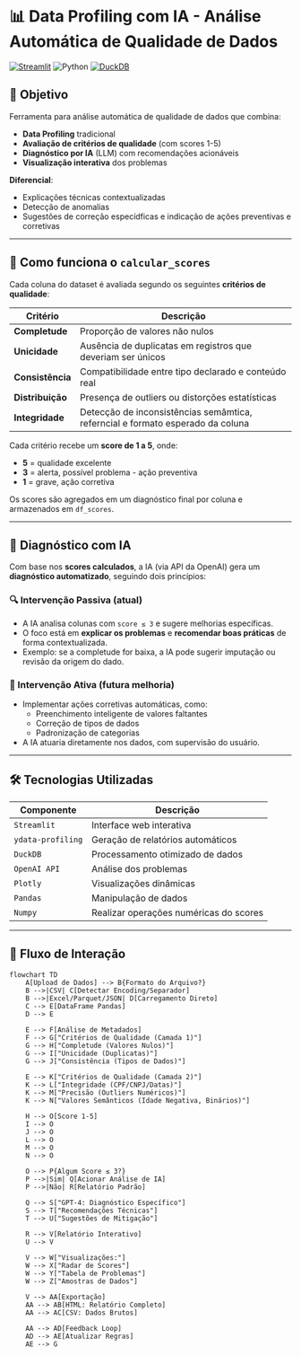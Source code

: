 # 📊 Data Profiling com IA - Análise Automática de Qualidade de Dados

[![Streamlit](https://img.shields.io/badge/Streamlit-FF4B4B?style=for-the-badge&logo=Streamlit&logoColor=white)](https://data-quality-profiling-fmusyk6aoprwzclscnunjw.streamlit.app/)
![Python](https://img.shields.io/badge/Python-3776AB?style=for-the-badge&logo=python&logoColor=white)
[![DuckDB](https://img.shields.io/badge/DuckDB-FFF000?style=for-the-badge&logo=duckdb&logoColor=black)](https://duckdb.org/)

## 🎯 Objetivo
Ferramenta para análise automática de qualidade de dados que combina:
- **Data Profiling** tradicional
- **Avaliação de critérios de qualidade** (com scores 1-5)
- **Diagnóstico por IA** (LLM) com recomendações acionáveis
- **Visualização interativa** dos problemas

**Diferencial**:
- Explicações técnicas contextualizadas
- Detecção de anomalias
- Sugestões de correção especídficas e indicação de ações preventivas e corretivas

---

## 🧮 Como funciona o `calcular_scores`

Cada coluna do dataset é avaliada segundo os seguintes **critérios de qualidade**:

| Critério              | Descrição                                                                 |
|-----------------------|---------------------------------------------------------------------------------|
| **Completude**        | Proporção de valores não nulos                                                  |
| **Unicidade**         | Ausência de duplicatas em registros que deveriam ser únicos                     |
| **Consistência**      | Compatibilidade entre tipo declarado e conteúdo real                            |
| **Distribuição**      | Presença de outliers ou distorções estatísticas                                 |
| **Integridade**       | Detecção de inconsistências semâmtica, referncial e formato esperado da coluna  |

Cada critério recebe um **score de 1 a 5**, onde:
- **5** = qualidade excelente
- **3** = alerta, possível problema - ação preventiva
- **1** = grave, ação corretiva

Os scores são agregados em um diagnóstico final por coluna e armazenados em `df_scores`.

---

## 🤖 Diagnóstico com IA

Com base nos **scores calculados**, a IA (via API da OpenAI) gera um **diagnóstico automatizado**, seguindo dois princípios:

### 🔍 Intervenção Passiva (atual)
- A IA analisa colunas com `score ≤ 3` e sugere melhorias específicas.
- O foco está em **explicar os problemas** e **recomendar boas práticas** de forma contextualizada.
- Exemplo: se a completude for baixa, a IA pode sugerir imputação ou revisão da origem do dado.

### 🚀 Intervenção Ativa (futura melhoria)
- Implementar ações corretivas automáticas, como:
  - Preenchimento inteligente de valores faltantes
  - Correção de tipos de dados
  - Padronização de categorias
- A IA atuaria diretamente nos dados, com supervisão do usuário.

---

## 🛠️ Tecnologias Utilizadas

| Componente       | Descrição                             |
|------------------|---------------------------------------|
| `Streamlit`      | Interface web interativa              |
| `ydata-profiling`| Geração de relatórios automáticos     |
| `DuckDB`         | Processamento otimizado de dados      |
| `OpenAI API`     | Análise dos problemas                 |
| `Plotly`         | Visualizações dinâmicas               |
| `Pandas`         | Manipulação de dados                  |
| `Numpy`          | Realizar operações numéricas do scores|

---

## 🔄 Fluxo de Interação

```mermaid
flowchart TD
    A[Upload de Dados] --> B{Formato do Arquivo?}
    B -->|CSV| C[Detectar Encoding/Separador]
    B -->|Excel/Parquet/JSON| D[Carregamento Direto]
    C --> E[DataFrame Pandas]
    D --> E
    
    E --> F[Análise de Metadados]
    F --> G["Critérios de Qualidade (Camada 1)"]
    G --> H["Completude (Valores Nulos)"]
    G --> I["Unicidade (Duplicatas)"]
    G --> J["Consistência (Tipos de Dados)"]
    
    E --> K["Critérios de Qualidade (Camada 2)"]
    K --> L["Integridade (CPF/CNPJ/Datas)"]
    K --> M["Precisão (Outliers Numéricos)"]
    K --> N["Valores Semânticos (Idade Negativa, Binários)"]
    
    H --> O[Score 1-5]
    I --> O
    J --> O
    L --> O
    M --> O
    N --> O
    
    O --> P{Algum Score ≤ 3?}
    P -->|Sim| Q[Acionar Análise de IA]
    P -->|Não| R[Relatório Padrão]
    
    Q --> S["GPT-4: Diagnóstico Específico"]
    S --> T["Recomendações Técnicas"]
    T --> U["Sugestões de Mitigação"]
    
    R --> V[Relatório Interativo]
    U --> V
    
    V --> W["Visualizações:"]
    W --> X["Radar de Scores"]
    W --> Y["Tabela de Problemas"]
    W --> Z["Amostras de Dados"]
    
    V --> AA[Exportação]
    AA --> AB[HTML: Relatório Completo]
    AA --> AC[CSV: Dados Brutos]
    
    AA --> AD[Feedback Loop]
    AD --> AE[Atualizar Regras]
    AE --> G
